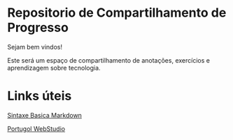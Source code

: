 # Repositorio de Compartilhamento de Progresso
Sejam bem vindos!

Este será um espaço de compartilhamento de anotações, exercícios e aprendizagem sobre tecnologia.

# Links úteis
[Sintaxe Basica Markdown](https://www.markdownguide.org/basic-syntax/)

[Portugol WebStudio](https://portugol-webstudio.cubos.io/ide)
